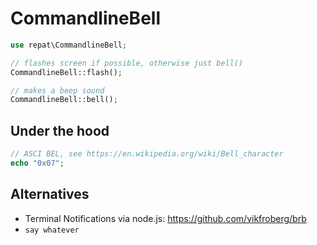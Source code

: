 # CommandlineBell

```php
use repat\CommandlineBell;

// flashes screen if possible, otherwise just bell()
CommandlineBell::flash();

// makes a beep sound
CommandlineBell::bell();
```

## Under the hood
```php
// ASCI BEL, see https://en.wikipedia.org/wiki/Bell_character
echo "0x07";
```

## Alternatives
* Terminal Notifications via node.js: https://github.com/vikfroberg/brb
* `say whatever`
